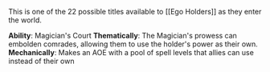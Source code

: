 This is one of the 22 possible titles available to [[Ego Holders]] as they enter the world.

**Ability**: Magician's Court
**Thematically**: The Magician's prowess can embolden comrades, allowing them to use the holder's power as their own.
**Mechanically**: Makes an AOE with a pool of spell levels that allies can use instead of their own